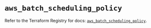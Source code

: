 # `aws_batch_scheduling_policy`

Refer to the Terraform Registry for docs: [`aws_batch_scheduling_policy`](https://registry.terraform.io/providers/hashicorp/aws/5.97.0/docs/resources/batch_scheduling_policy).
